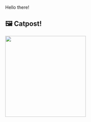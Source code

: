 Hello there!



## 🖼️ Catpost!

<sub>
    <img src="https://cdn2.thecatapi.com/images/LdgqEzbHj.jpg" height="256">
</sub>

